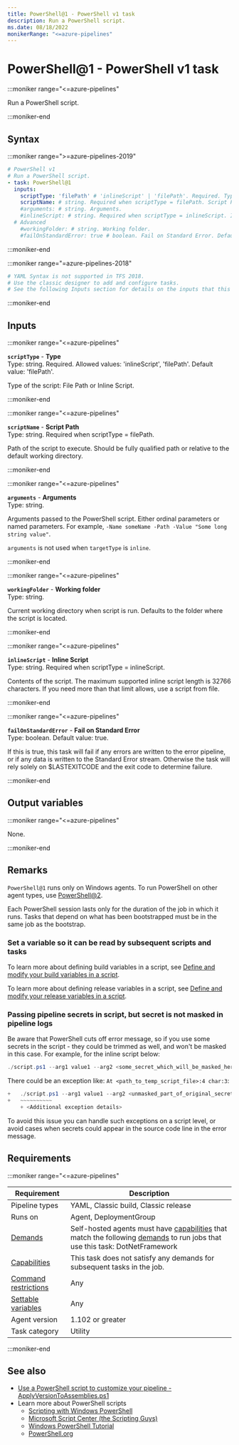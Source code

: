 ```yaml
---
title: PowerShell@1 - PowerShell v1 task
description: Run a PowerShell script.
ms.date: 08/18/2022
monikerRange: "<=azure-pipelines"
---
```


# PowerShell@1 - PowerShell v1 task

<!-- :::description::: -->
:::moniker range="<=azure-pipelines"

<!-- :::editable-content name="description"::: -->
Run a PowerShell script.
<!-- :::editable-content-end::: -->

:::moniker-end
<!-- :::description-end::: -->

<!-- :::syntax::: -->
## Syntax

:::moniker range=">=azure-pipelines-2019"

```yaml
# PowerShell v1
# Run a PowerShell script.
- task: PowerShell@1
  inputs:
    scriptType: 'filePath' # 'inlineScript' | 'filePath'. Required. Type. Default: 'filePath'.
    scriptName: # string. Required when scriptType = filePath. Script Path. 
    #arguments: # string. Arguments. 
    #inlineScript: # string. Required when scriptType = inlineScript. Inline Script. 
  # Advanced
    #workingFolder: # string. Working folder. 
    #failOnStandardError: true # boolean. Fail on Standard Error. Default: true.
```

:::moniker-end

:::moniker range="=azure-pipelines-2018"

```yaml
# YAML Syntax is not supported in TFS 2018.
# Use the classic designer to add and configure tasks.
# See the following Inputs section for details on the inputs that this task supports.
```

:::moniker-end
<!-- :::syntax-end::: -->

<!-- :::inputs::: -->
## Inputs

<!-- :::item name="scriptType"::: -->
:::moniker range="<=azure-pipelines"

**`scriptType`** - **Type**<br>
Type: string. Required. Allowed values: 'inlineScript', 'filePath'. Default value: 'filePath'.<br>
<!-- :::editable-content name="helpMarkDown"::: -->
Type of the script: File Path or Inline Script.
<!-- :::editable-content-end::: -->

:::moniker-end
<!-- :::item-end::: -->
<!-- :::item name="scriptName"::: -->
:::moniker range="<=azure-pipelines"

**`scriptName`** - **Script Path**<br>
Type: string. Required when scriptType = filePath.<br>
<!-- :::editable-content name="helpMarkDown"::: -->
Path of the script to execute. Should be fully qualified path or relative to the default working directory.
<!-- :::editable-content-end::: -->

:::moniker-end
<!-- :::item-end::: -->
<!-- :::item name="arguments"::: -->
:::moniker range="<=azure-pipelines"

**`arguments`** - **Arguments**<br>
Type: string.<br>
<!-- :::editable-content name="helpMarkDown"::: -->
Arguments passed to the PowerShell script. Either ordinal parameters or named parameters. For example, `-Name someName -Path -Value "Some long string value"`.

`arguments` is not used when `targetType` is `inline`.
<!-- :::editable-content-end::: -->

:::moniker-end
<!-- :::item-end::: -->
<!-- :::item name="workingFolder"::: -->
:::moniker range="<=azure-pipelines"

**`workingFolder`** - **Working folder**<br>
Type: string.<br>
<!-- :::editable-content name="helpMarkDown"::: -->
Current working directory when script is run. Defaults to the folder where the script is located.
<!-- :::editable-content-end::: -->

:::moniker-end
<!-- :::item-end::: -->
<!-- :::item name="inlineScript"::: -->
:::moniker range="<=azure-pipelines"

**`inlineScript`** - **Inline Script**<br>
Type: string. Required when scriptType = inlineScript.<br>
<!-- :::editable-content name="helpMarkDown"::: -->
Contents of the script. The maximum supported inline script length is 32766 characters. If you need more than that limit allows, use a script from file.
<!-- :::editable-content-end::: -->

:::moniker-end
<!-- :::item-end::: -->
<!-- :::item name="failOnStandardError"::: -->
:::moniker range="<=azure-pipelines"

**`failOnStandardError`** - **Fail on Standard Error**<br>
Type: boolean. Default value: true.<br>
<!-- :::editable-content name="helpMarkDown"::: -->
If this is true, this task will fail if any errors are written to the error pipeline, or if any data is written to the Standard Error stream. Otherwise the task will rely solely on $LASTEXITCODE and the exit code to determine failure.
<!-- :::editable-content-end::: -->

:::moniker-end
<!-- :::item-end::: -->
<!-- :::inputs-end::: -->

<!-- :::outputVariables::: -->
## Output variables

:::moniker range="<=azure-pipelines"

None.

:::moniker-end
<!-- :::outputVariables-end::: -->

<!-- :::remarks::: -->
<!-- :::editable-content name="remarks"::: -->
## Remarks

`PowerShell@1` runs only on Windows agents. To run PowerShell on other agent types, use [PowerShell@2](powershell-v2.md).

Each PowerShell session lasts only for the duration of the job in which it runs. Tasks that depend on what has been bootstrapped must be in the same job as the bootstrap.

### Set a variable so it can be read by subsequent scripts and tasks

To learn more about defining build variables in a script, see [Define and modify your build variables in a script](/azure/devops/pipelines/process/variables#set-a-multi-job-output-variable).

To learn more about defining release variables in a script, see [Define and modify your release variables in a script](/azure/devops/pipelines/release/variables#use-custom-variables).

### Passing pipeline secrets in script, but secret is not masked in pipeline logs

Be aware that PowerShell cuts off error message, so if you use some secrets in the script - they could be trimmed as well, and won't be masked in this case. For example, for the inline script below:

```powershell
./script.ps1 --arg1 value1 --arg2 <some_secret_which_will_be_masked_here>
```

There could be an exception like: `At <path_to_temp_script_file>:4 char:3`:

```powershell
+   ./script.ps1 --arg1 value1 --arg2 <unmasked_part_of_original_secret> ...
+   ~~~~~~~~~~
    + <Additional exception details>
```

To avoid this issue you can handle such exceptions on a script level, or avoid cases when secrets could appear in the source code line in the error message.
<!-- :::editable-content-end::: -->
<!-- :::remarks-end::: -->

<!-- :::examples::: -->
<!-- :::editable-content name="examples"::: -->
<!-- :::editable-content-end::: -->
<!-- :::examples-end::: -->

<!-- :::properties::: -->
## Requirements

:::moniker range="<=azure-pipelines"

| Requirement | Description |
|-------------|-------------|
| Pipeline types | YAML, Classic build, Classic release |
| Runs on | Agent, DeploymentGroup |
| [Demands](/azure/devops/pipelines/process/demands) | Self-hosted agents must have [capabilities](/azure/devops/pipelines/agents/agents#capabilities) that match the following [demands](/azure/devops/pipelines/process/demands) to run jobs that use this task: DotNetFramework |
| [Capabilities](/azure/devops/pipelines/agents/agents#capabilities) | This task does not satisfy any demands for subsequent tasks in the job. |
| [Command restrictions](/azure/devops/pipelines/security/templates#agent-logging-command-restrictions) | Any |
| [Settable variables](/azure/devops/pipelines/security/templates#agent-logging-command-restrictions) | Any |
| Agent version |  1.102 or greater |
| Task category | Utility |

:::moniker-end
<!-- :::properties-end::: -->

<!-- :::see-also::: -->
<!-- :::editable-content name="seeAlso"::: -->
## See also

* [Use a PowerShell script to customize your pipeline - ApplyVersionToAssemblies.ps1](/azure/devops/pipelines/scripts/powershell)
* Learn more about PowerShell scripts
  * [Scripting with Windows PowerShell](/powershell/scripting/overview)
  * [Microsoft Script Center (the Scripting Guys)](https://technet.microsoft.com/scriptcenter/bb410849.aspx)
  * [Windows PowerShell Tutorial](http://www.computerperformance.co.uk/powershell/index.htm)
  * [PowerShell.org](https://powershell.org/)
<!-- :::editable-content-end::: -->
<!-- :::see-also-end::: -->